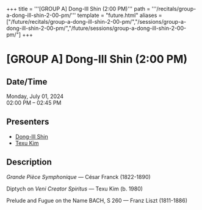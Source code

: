 +++
title = '''[GROUP A] Dong-Ill Shin (2:00 PM)'''
path = '''/recitals/group-a-dong-ill-shin-2-00-pm/'''
template = "future.html"
aliases = ["/future/recitals/group-a-dong-ill-shin-2-00-pm/","/sessions/group-a-dong-ill-shin-2-00-pm/","/future/sessions/group-a-dong-ill-shin-2-00-pm/"]
+++

<h1>[GROUP A] Dong-Ill Shin (2:00 PM)</h1>

<h2>Date/Time</h2>
<p>Monday, July 01, 2024<br>
02:00 PM – 02:45 PM</p>
<h2>Presenters</h2>
<ul>
<li><a href="/performers/dong-ill-shin/">Dong-Ill Shin</a></li>
<li><a href="/composers/texu-kim/">Texu Kim</a></li>
</ul>
<h2>Description</h2>

<div class="ag87-crtemvc-hsbk"><div class="css-vsf5of"><p style="text-align:left;" class="carina-rte-public-DraftStyleDefault-block"><span style="font-style: italic;">Grande Pièce Symphonique</span> — César Franck (1822-1890)</p><p style="text-align:left;" class="carina-rte-public-DraftStyleDefault-block">Diptych on <span style="font-style: italic;">Veni Creator Spiritus</span> — Texu Kim (b. 1980)</p><p style="text-align:left;" class="carina-rte-public-DraftStyleDefault-block">Prelude and Fugue on the Name BACH, S 260 — Franz Liszt (1811-1886)</p></div></div>


